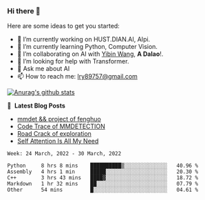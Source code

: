 ### Hi there 👋

<!--
**LRY89757/LRY89757** is a ✨ _special_ ✨ repository because its `README.md` (this file) appears on your GitHub profile.
-->
Here are some ideas to get you started:

- 🔭 I’m currently working on HUST.DIAN.AI, AIpi.
- 🌱 I’m currently learning Python, Computer Vision.
- 👯 I’m collaborating on AI with [Yibin Wang](https://github.com/flyleeee), **A Dalao**!.
- 🤔 I’m looking for help with Transformer.
- 💬 Ask me about AI
- 📫 How to reach me: lry89757@gmail.com
<!-- - 😄 Pronouns: ... -->
<!-- - ⚡ Fun fact: ... -->

[![Anurag's github stats](https://github-readme-stats.vercel.app/api?username=LRY89757)](https://github.com/anuraghazra/github-readme-stats)

📕 &nbsp;**Latest Blog Posts**
<!-- BLOG-POST-LIST:START -->
- [mmdet && project of fenghuo](https://lry89757.github.io/2021/11/09/mmdet-project-of-fenghuo/)
- [Code Trace of MMDETECTION](https://lry89757.github.io/2021/10/16/code-trace-of-mmdetection/)
- [Road Crack of exploration](https://lry89757.github.io/2021/10/04/lu-mian-lie-feng-shu-ju-ji-diao-yan/)
- [Self Attention Is All My Need](https://lry89757.github.io/2021/10/13/self-attention-is-all-my-need/)
<!-- - [God Mode in browsers: document.designMode = "on"](https://dev.to/gautamkrishnar/god-mode-in-browsers-document-designmode-on-2pmo) -->
<!-- BLOG-POST-LIST:END -->

<!--START_SECTION:waka-->
```text
Week: 24 March, 2022 - 30 March, 2022

Python     8 hrs 8 mins    ██████████▒░░░░░░░░░░░░░░   40.96 % 
Assembly   4 hrs 1 min     █████░░░░░░░░░░░░░░░░░░░░   20.30 % 
C++        3 hrs 43 mins   ████▓░░░░░░░░░░░░░░░░░░░░   18.72 % 
Markdown   1 hr 32 mins    ██░░░░░░░░░░░░░░░░░░░░░░░   07.79 % 
Other      54 mins         █░░░░░░░░░░░░░░░░░░░░░░░░   04.61 % 
```
<!--END_SECTION:waka-->


